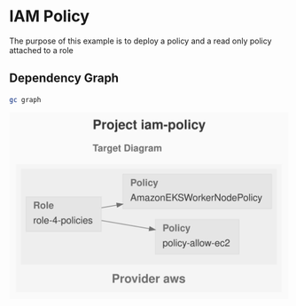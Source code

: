 # IAM Policy

The purpose of this example is to deploy a policy and a read only policy attached to a role

## Dependency Graph

```sh
gc graph
```

![GraphTarget](artifacts/diagram-target.svg)
